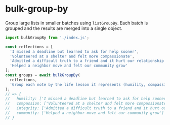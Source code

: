 # bulk-group-by

Group large lists in smaller batches using `listGroupBy`. Each batch is grouped and the results are merged into a single object.

```javascript
import bulkGroupBy from './index.js';

const reflections = [
  'I missed a deadline but learned to ask for help sooner',
  'Volunteered at a shelter and felt more compassionate',
  'Admitted a difficult truth to a friend and it hurt our relationship',
  'Helped a neighbor move and felt our community grow'
];
const groups = await bulkGroupBy(
  reflections,
  'Group each note by the life lesson it represents (humility, compassion, integrity, community)'
);
// => {
//   humility: ['I missed a deadline but learned to ask for help sooner'],
//   compassion: ['Volunteered at a shelter and felt more compassionate'],
//   integrity: ['Admitted a difficult truth to a friend and it hurt our relationship'],
//   community: ['Helped a neighbor move and felt our community grow']
// }
```
